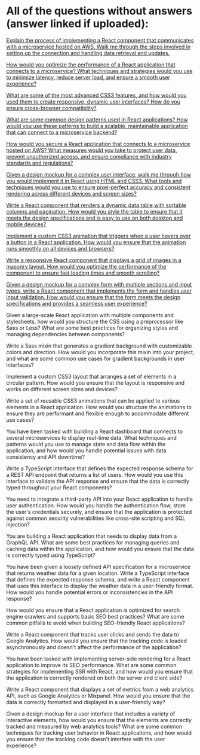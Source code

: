 # All of the questions without answers (answer linked if uploaded):

[Explain the process of implementing a React component that communicates with a microservice hosted on AWS. Walk me through the steps involved in setting up the connection and handling data retrieval and updates.](https://github.com/PeterPCW/GPT-Technical-Interviews/blob/main/React%20Frontend/React%2BMicroservice%20on%20AWS.md)

[How would you optimize the performance of a React application that connects to a microservice? What techniques and strategies would you use to minimize latency, reduce server load, and ensure a smooth user experience?](https://github.com/PeterPCW/GPT-Technical-Interviews/blob/main/React%20Frontend/Optimize%20React.md)

[What are some of the most advanced CSS3 features, and how would you used them to create responsive, dynamic user interfaces? How do you ensure cross-browser compatibility?](https://github.com/PeterPCW/GPT-Technical-Interviews/blob/main/React%20Frontend/Advanced%20CSS3.md)

[What are some common design patterns used in React applications? How would you use these patterns to build a scalable, maintainable application that can connect to a microservice backend?](https://github.com/PeterPCW/GPT-Technical-Interviews/blob/main/React%20Frontend/React%20Design%20Patterns.md)

[How would you secure a React application that connects to a microservice hosted on AWS? What measures would you take to protect user data, prevent unauthorized access, and ensure compliance with industry standards and regulations?](https://github.com/PeterPCW/GPT-Technical-Interviews/blob/main/React%20Frontend/React%20AWS%20Security.md)

[Given a design mockup for a complex user interface, walk me through how you would implement it in React using HTML and CSS3. What tools and techniques would you use to ensure pixel-perfect accuracy and consistent rendering across different devices and screen sizes?](https://github.com/PeterPCW/GPT-Technical-Interviews/blob/main/React%20Frontend/Resizing%20Complex%20UI.md)

[Write a React component that renders a dynamic data table with sortable columns and pagination. How would you style the table to ensure that it meets the design specifications and is easy to use on both desktop and mobile devices?](https://github.com/PeterPCW/GPT-Technical-Interviews/blob/main/React%20Frontend/Dynamic%20Data%20Table.md)

[Implement a custom CSS3 animation that triggers when a user hovers over a button in a React application. How would you ensure that the animation runs smoothly on all devices and browsers?](https://github.com/PeterPCW/GPT-Technical-Interviews/blob/main/React%20Frontend/CSS3%20Hover%20Animation.md)

[Write a responsive React component that displays a grid of images in a masonry layout. How would you optimize the performance of the component to ensure fast loading times and smooth scrolling?](https://github.com/PeterPCW/GPT-Technical-Interviews/blob/main/React%20Frontend/Responsive%20Image%20Grid.md)

[Given a design mockup for a complex form with multiple sections and input types, write a React component that implements the form and handles user input validation. How would you ensure that the form meets the design specifications and provides a seamless user experience?](https://github.com/PeterPCW/GPT-Technical-Interviews/blob/main/React%20Frontend/Form%20Input%20Validation.md)

Given a large-scale React application with multiple components and stylesheets, how would you structure the CSS using a preprocessor like Sass or Less? What are some best practices for organizing styles and managing dependencies between components?

Write a Sass mixin that generates a gradient background with customizable colors and direction. How would you incorporate this mixin into your project, and what are some common use cases for gradient backgrounds in user interfaces?

Implement a custom CSS3 layout that arranges a set of elements in a circular pattern. How would you ensure that the layout is responsive and works on different screen sizes and devices?

Write a set of reusable CSS3 animations that can be applied to various elements in a React application. How would you structure the animations to ensure they are performant and flexible enough to accommodate different use cases?

You have been tasked with building a React dashboard that connects to several microservices to display real-time data. What techniques and patterns would you use to manage state and data flow within the application, and how would you handle potential issues with data consistency and API downtime?

Write a TypeScript interface that defines the expected response schema for a REST API endpoint that returns a list of users. How would you use this interface to validate the API response and ensure that the data is correctly typed throughout your React components?

You need to integrate a third-party API into your React application to handle user authentication. How would you handle the authentication flow, store the user's credentials securely, and ensure that the application is protected against common security vulnerabilities like cross-site scripting and SQL injection?

You are building a React application that needs to display data from a GraphQL API. What are some best practices for managing queries and caching data within the application, and how would you ensure that the data is correctly typed using TypeScript?

You have been given a loosely defined API specification for a microservice that returns weather data for a given location. Write a TypeScript interface that defines the expected response schema, and write a React component that uses this interface to display the weather data in a user-friendly format. How would you handle potential errors or inconsistencies in the API response?

How would you ensure that a React application is optimized for search engine crawlers and supports basic SEO best practices? What are some common pitfalls to avoid when building SEO-friendly React applications?

Write a React component that tracks user clicks and sends the data to Google Analytics. How would you ensure that the tracking code is loaded asynchronously and doesn't affect the performance of the application?

You have been tasked with implementing server-side rendering for a React application to improve its SEO performance. What are some common strategies for implementing SSR with React, and how would you ensure that the application is correctly rendered on both the server and client side?

Write a React component that displays a set of metrics from a web analytics API, such as Google Analytics or Mixpanel. How would you ensure that the data is correctly formatted and displayed in a user-friendly way?

Given a design mockup for a user interface that includes a variety of interactive elements, how would you ensure that the elements are correctly tracked and measured by web analytics tools? What are some common techniques for tracking user behavior in React applications, and how would you ensure that the tracking code doesn't interfere with the user experience?